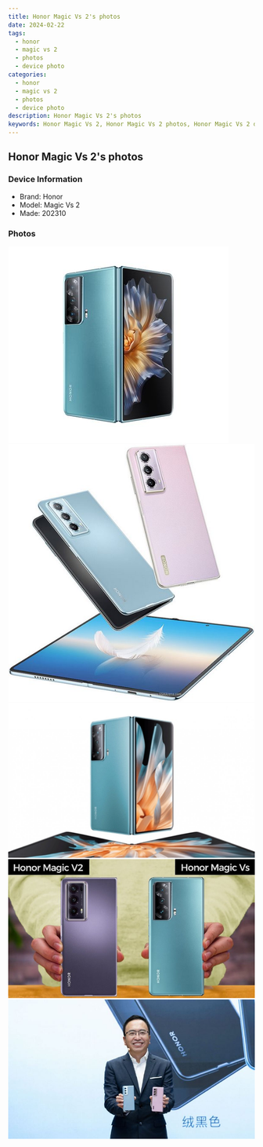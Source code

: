 ```yaml
---
title: Honor Magic Vs 2's photos
date: 2024-02-22
tags: 
  - honor
  - magic vs 2
  - photos
  - device photo
categories: 
  - honor
  - magic vs 2
  - photos
  - device photo
description: Honor Magic Vs 2's photos
keywords: Honor Magic Vs 2, Honor Magic Vs 2 photos, Honor Magic Vs 2 device photo
---
```


## Honor Magic Vs 2's photos

### Device Information

- Brand: Honor
- Model: Magic Vs 2
- Made: 202310

### Photos

![/images/best-assets/devices/honor/honor-magic-vs-2/1.jpg](/images/best-assets/devices/honor/honor-magic-vs-2/1.jpg)
![/images/best-assets/devices/honor/honor-magic-vs-2/2.jpg](/images/best-assets/devices/honor/honor-magic-vs-2/2.jpg)
![/images/best-assets/devices/honor/honor-magic-vs-2/3.jpg](/images/best-assets/devices/honor/honor-magic-vs-2/3.jpg)
![/images/best-assets/devices/honor/honor-magic-vs-2/4.jpg](/images/best-assets/devices/honor/honor-magic-vs-2/4.jpg)
![/images/best-assets/devices/honor/honor-magic-vs-2/5.jpg](/images/best-assets/devices/honor/honor-magic-vs-2/5.jpg)

